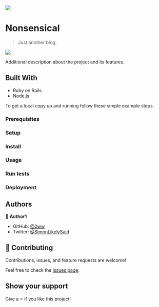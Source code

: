 ![](https://img.shields.io/badge/Microverse-blueviolet)

# Nonsensical
> Just another blog.

![](https://media.giphy.com/media/l2ZE2FbssxGcEpLkQ/giphy.gif)

Additional description about the project and its features.

## Built With

- Ruby on Rails
- Node.js


To get a local copy up and running follow these simple example steps.

### Prerequisites

### Setup

### Install

### Usage

### Run tests

### Deployment



## Authors

👤 **Author1**

- GitHub: [@0ww](https://github.com/0ww)
- Twitter: [@SimonLikelySaid](https://twitter.com/SimonLikelySaid)


## 🤝 Contributing

Contributions, issues, and feature requests are welcome!

Feel free to check the [issues page](../../issues/).


## Show your support

Give a ⭐️ if you like this project!

